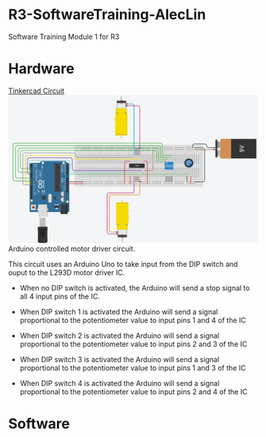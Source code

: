 # R3-SoftwareTraining-AlecLin
Software Training Module 1 for R3

# Hardware
[Tinkercad Circuit](https://www.tinkercad.com/things/4NrpbiozkF0)
![alt text](https://github.com/Linja82/R3-SoftwareTraining-AlecLin/blob/main/Images/Tinkercad%20Software%20Training%201.jpg)
Arduino controlled motor driver circuit.

This circuit uses an Arduino Uno to take input from the DIP switch and ouput to the L293D motor driver IC.  
- When no DIP switch is activated, the Arduino will send a stop signal to all 4 input pins of the IC.  
  
- When DIP switch 1 is activated the Arduino will send a signal proportional to the potentiometer value to input pins 1 and 4 of the IC  
  
- When DIP switch 2 is activated the Arduino will send a signal proportional to the potentiometer value to input pins 2 and 3 of the IC  
  
- When DIP switch 3 is activated the Arduino will send a signal proportional to the potentiometer value to input pins 1 and 3 of the IC  
  
- When DIP switch 4 is activated the Arduino will send a signal proportional to the potentiometer value to input pins 2 and 4 of the IC
# Software
